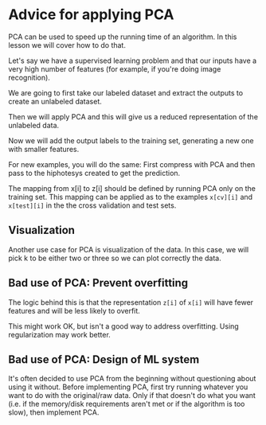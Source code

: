 # Advice for applying PCA

PCA can be used to speed up the running time of an algorithm. In this lesson we will cover how to do that.

Let's say we have a supervised learning problem and that our inputs have a very high number of features (for example, if you're doing image recognition).

We are going to first take our labeled dataset and extract the outputs to create an unlabeled dataset.

Then we will apply PCA and this will give us a reduced representation of the unlabeled data.

Now we will add the output labels to the training set, generating a new one with smaller features.

For new examples, you will do the same: First compress with PCA and then pass to the hiphotesys created to get the prediction.

The mapping from x[i] to z[i] should be defined by running PCA only on the training set. This mapping can be applied as to the examples `x[cv][i]` and `x[test][i]` in the the cross validation and test sets.

## Visualization

Another use case for PCA is visualization of the data. In this case, we will pick k to be either two or three so we can plot correctly the data.

## Bad use of PCA: Prevent overfitting

The logic behind this is that the representation `z[i]` of `x[i]` will have fewer features and will be less likely to overfit.

This might work OK, but isn't a good way to address overfitting. Using regularization may work better.

## Bad use of PCA: Design of ML system

It's often decided to use PCA from the beginning without questioning about using it without. Before implementing PCA, first try running whatever you want to do with the original/raw data. Only if that doesn't do what you want (i.e. if the memory/disk requirements aren't met or if the algorithm is too slow), then implement PCA.

